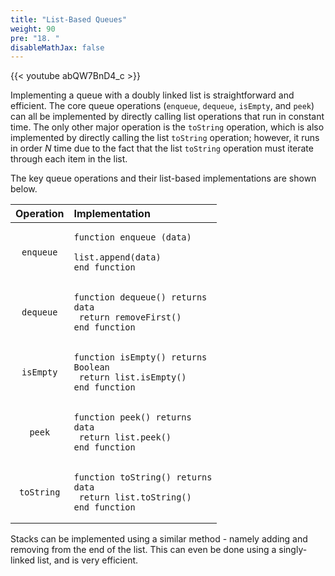 ```yaml
---
title: "List-Based Queues"
weight: 90
pre: "18. "
disableMathJax: false
---
```

{{< youtube abQW7BnD4_c  >}}

Implementing a queue with a doubly linked list is straightforward and efficient. The core queue operations (`enqueue`, `dequeue`, `isEmpty`, and `peek`) can all be implemented by directly calling list operations that run in constant time. The only other major operation is the `toString` operation, which is also implemented by directly calling the list `toString` operation; however, it runs in order $N$ time due to the fact that the list `toString` operation must iterate through each item in the list.

The key queue operations and their list-based implementations are shown below.

| Operation | Implementation |
|:---------:|:---------------|
| `enqueue` | <pre><code>function enqueue (data)<br>    list.append(data)<br>end function</code></pre>
| `dequeue` | <pre><code>function dequeue() returns data<br>    return removeFirst()<br>end function</code></pre>
| `isEmpty` | <pre><code>function isEmpty() returns Boolean<br>    return list.isEmpty()<br>end function</code></pre>
| `peek` | <pre><code>function peek() returns data<br>    return list.peek()<br>end function</code></pre>
| `toString` | <pre><code>function toString() returns data<br>    return list.toString()<br>end function</code></pre>

Stacks can be implemented using a similar method - namely adding and removing from the end of the list. This can even be done using a singly-linked list, and is very efficient. 